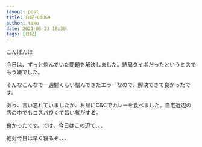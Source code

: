 ```yaml
---
layout: post
title: 日記-00069
author: taku
date: 2021-05-23 18:30
tags: [日記]
---
```


こんばんは

今日は、ずっと悩んでいた問題を解決しました。結局タイポだったというミスでもう嫌でした。

そんなこんなで一週間くらい悩んできたエラーなので、解決できて良かったです。

あっ、言い忘れていましたが、お昼にC&Cでカレーを食べました。自宅近辺の店の中でもコスパ良くて旨い気がする。

良かったです。では、今日はこの辺で、、、

絶対今日は早く寝るぞ、、、

